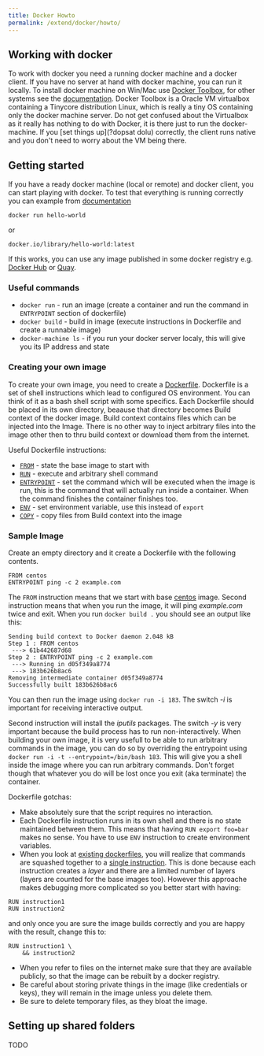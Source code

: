 ```yaml
---
title: Docker Howto
permalink: /extend/docker/howto/
---
```


## Working with docker
To work with docker you need a running docker machine and a docker client. If you have no server at hand with docker machine, you can run it locally. To install docker machine on Win/Mac use [Docker Toolbox](https://www.docker.com/products/docker-toolbox), for other systems see the [documentation](https://docs.docker.com/machine/install-machine/). Docker Toolbox is a Oracle VM virtualbox containing a Tinycore distribution Linux, which is really a tiny OS containing only the docker machine server. Do not get confused about the Virtualbox as it really has nothing to do with Docker, it is there just to run the docker-machine. If you [set things up](?dopsat dolu) correctly, the client runs native and you don't need to worry about the VM being there.

## Getting started
If you have a ready docker machine (local or remote) and docker client, you can start playing with docker. To test that everything is running correctly you can example from [documentation](https://docs.docker.com/engine/userguide/containers/dockerizing/)

```
docker run hello-world
```

or

```
docker.io/library/hello-world:latest
```

If this works, you can use any image published in some docker registry e.g. [Docker Hub](https://hub.docker.com/) or [Quay](https://quay.io/).

### Useful commands
- `docker run` - run an image (create a container and run the command in `ENTRYPOINT` section of dockerfile)
- `docker build` - build in image (execute instructions in Dockerfile and create a runnable image)
- `docker-machine ls` - if you run your docker server localy, this will give you its IP address and state

### Creating your own image
To create your own image, you need to create a [Dockerfile](https://docs.docker.com/engine/reference/builder/). Dockerfile is a set of shell instructions which lead to configured OS environment. You can think of it as a bash shell script with some specifics. Each Dockerfile should be placed in its own directory, beaause that directory becomes Build context of the docker image. Build context contains files which can be injected into the Image. There is no other way to inject arbitrary files into the image other then to thru build context or download them from the internet.

Useful Dockerfile instructions:
- [`FROM`](https://docs.docker.com/engine/reference/builder/#from) - state the base image to start with
- [`RUN`](https://docs.docker.com/engine/reference/builder/#run) - execute and arbitrary shell command
- [`ENTRYPOINT`](https://docs.docker.com/engine/reference/builder/#entrypoint) - set the command which will be executed when the image is run, this is the command that will actually run inside a container. When the command finishes the container finishes too.
- [`ENV`](https://docs.docker.com/engine/reference/builder/#env) - set environment variable, use this instead of `export`
- [`COPY`](https://docs.docker.com/engine/reference/builder/#copy) - copy files from Build context into the image

### Sample Image
Create an empty directory and it create a Dockerfile with the following contents.

```
FROM centos
ENTRYPOINT ping -c 2 example.com
```

The `FROM` instruction means that we start with base [centos](https://hub.docker.com/_/centos/) image. Second instruction means that when you run the image, it will ping _example.com_ twice and exit. When you run `docker build .` you should see an output like this:

```
Sending build context to Docker daemon 2.048 kB
Step 1 : FROM centos
 ---> 61b442687d68
Step 2 : ENTRYPOINT ping -c 2 example.com
 ---> Running in d05f349a8774
 ---> 183b626b8ac6
Removing intermediate container d05f349a8774
Successfully built 183b626b8ac6
```

You can then run the image using `docker run -i 183`. The switch _-i_ is important for receiving interactive output.

Second instruction will install the _iputils_ packages. The switch _-y_ is very important because the build process has to run non-interactively. When building your own image, it is very usefull to be able to run arbitrary commands in the image, you can do so by overriding the entrypoint using
`docker run -i -t --entrypoint=/bin/bash 183`. This will give you a shell inside the image where you can run arbitrary commands. Don't forget though that whatever you do will be lost once you exit (aka terminate) the container.


Dockerfile gotchas:
- Make absolutely sure that the script requires no interaction.
- Each Dockerfile instruction runs in its own shell and there is no state maintained between them. This means that having `RUN export foo=bar` makes no sense. You have to use `ENV` instruction to create environment variables.
- When you look at [existing dockerfiles](https://github.com/keboola/docker-base-python/blob/master/Dockerfile), you will realize that commands are squashed together to a [single instruction](https://github.com/keboola/docker-base-python/blob/master/Dockerfile#L30). This is done because each instruction creates a *layer* and there are a limited number of layers (layers are counted for the base images too). However this approache makes debugging more complicated so you better start with having:
```
RUN instruction1
RUN instruction2
```
and only once you are sure the image builds correctly and you are happy with the result, change this to:
```
RUN instruction1 \
	&& instruction2
```
- When you refer to files on the internet make sure that they are available publicly, so that the image can be rebuilt by a docker registry.
- Be careful about storing private things in the image (like credentials or keys), they will remain in the image unless you delete them.
- Be sure to delete temporary files, as they bloat the image.


## Setting up shared folders
TODO
